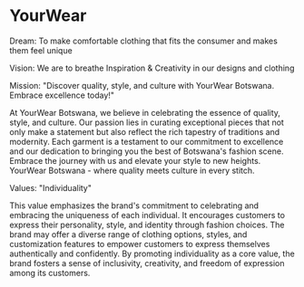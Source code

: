 # YourWear
Dream:
 To make comfortable clothing that fits the consumer and makes them feel unique

Vision:
We are to breathe Inspiration & Creativity in our designs and clothing

Mission:
"Discover quality, style, and culture with YourWear Botswana. Embrace excellence today!"

At YourWear Botswana, we believe in celebrating the essence of quality, style, and culture. Our passion lies in curating exceptional pieces that not only make a statement but also reflect the rich tapestry of traditions and modernity. Each garment is a testament to our commitment to excellence and our dedication to bringing you the best of Botswana's fashion scene. Embrace the journey with us and elevate your style to new heights. YourWear Botswana - where quality meets culture in every stitch.

Values:
"Individuality"

This value emphasizes the brand's commitment to celebrating and embracing the uniqueness of each individual. It encourages customers to express their personality, style, and identity through fashion choices. The brand may offer a diverse range of clothing options, styles, and customization features to empower customers to express themselves authentically and confidently. By promoting individuality as a core value, the brand fosters a sense of inclusivity, creativity, and freedom of expression among its customers.
